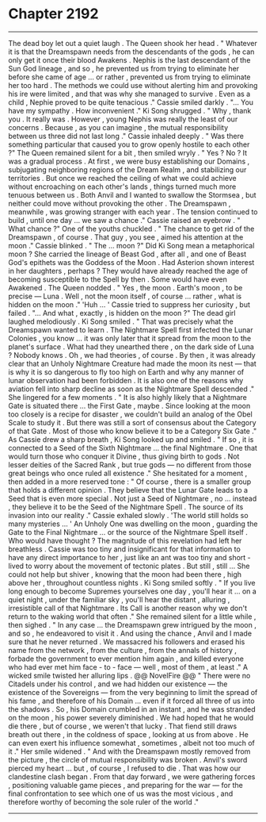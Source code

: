 
# Chapter 2192


---

The dead boy let out a quiet laugh . The Queen shook her head . " Whatever it is that the Dreamspawn needs from the descendants of the gods , he can only get it once their blood Awakens . Nephis is the last descendant of the Sun God lineage , and so , he prevented us from trying to eliminate her before she came of age … or rather , prevented us from trying to eliminate her too hard . The methods we could use without alerting him and provoking his ire were limited , and that was why she managed to survive . Even as a child , Nephie proved to be quite tenacious ."
Cassie smiled darkly . "... You have my sympathy . How inconvenient ."
Ki Song shrugged . " Why , thank you . It really was . However , young Nephis was really the least of our concerns . Because , as you can imagine , the mutual responsibility between us three did not last long ."
Cassie inhaled deeply . " Was there something particular that caused you to grow openly hostile to each other ?"
The Queen remained silent for a bit , then smiled wryly . " Yes ? No ? It was a gradual process . At first , we were busy establishing our Domains , subjugating neighboring regions of the Dream Realm , and stabilizing our territories . But once we reached the ceiling of what we could achieve without encroaching on each other's lands , things turned much more tenuous between us . Both Anvil and I wanted to swallow the Stormsea , but neither could move without provoking the other . The Dreamspawn , meanwhile , was growing stranger with each year . The tension continued to build , until one day … we saw a chance ."
Cassie raised an eyebrow . " What chance ?"
One of the youths chuckled . " The chance to get rid of the Dreamspawn , of course . That guy , you see , aimed his attention at the moon ."
Cassie blinked . " The … moon ?"
Did Ki Song mean a metaphorical moon ? She carried the lineage of Beast God , after all , and one of Beast God's epithets was the Goddess of the Moon . Had Asterion shown interest in her daughters , perhaps ?
They would have already reached the age of becoming susceptible to the Spell by then . Some would have even Awakened . The Queen nodded . " Yes , the moon . Earth's moon , to be precise — Luna . Well , not the moon itself , of course … rather , what is hidden on the moon ."
'Huh … '
Cassie tried to suppress her curiosity , but failed . "... And what , exactly , is hidden on the moon ?"
The dead girl laughed melodiously .
Ki Song smiled . " That was precisely what the Dreamspawn wanted to learn . The Nightmare Spell first infected the Lunar Colonies , you know … it was only later that it spread from the moon to the planet's surface . What had they unearthed there , on the dark side of Luna ? Nobody knows . Oh , we had theories , of course . By then , it was already clear that an Unholy Nightmare Creature had made the moon its nest — that is why it is so dangerous to fly too high on Earth and why any manner of lunar observation had been forbidden . It is also one of the reasons why aviation fell into sharp decline as soon as the Nightmare Spell descended ."
She lingered for a few moments . " It is also highly likely that a Nightmare Gate is situated there … the First Gate , maybe . Since looking at the moon too closely is a recipe for disaster , we couldn't build an analog of the Obel Scale to study it . But there was still a sort of consensus about the Category of that Gate . Most of those who know believe it to be a Category Six Gate ."
As Cassie drew a sharp breath , Ki Song looked up and smiled . " If so , it is connected to a Seed of the Sixth Nightmare … the final Nightmare . One that would turn those who conquer it Divine , thus giving birth to gods . Not lesser deities of the Sacred Rank , but true gods — no different from those great beings who once ruled all existence ."
She hesitated for a moment , then added in a more reserved tone :
" Of course , there is a smaller group that holds a different opinion . They believe that the Lunar Gate leads to a Seed that is even more special . Not just a Seed of Nightmare , no … instead , they believe it to be the Seed of the Nightmare Spell . The source of its invasion into our reality ."
Cassie exhaled slowly . 'The world still holds so many mysteries … '
An Unholy One was dwelling on the moon , guarding the Gate to the Final Nightmare … or the source of the Nightmare Spell itself . Who would have thought ?
The magnitude of this revelation had left her breathless . Cassie was too tiny and insignificant for that information to have any direct importance to her , just like an ant was too tiny and short - lived to worry about the movement of tectonic plates . But still , still …
She could not help but shiver , knowing that the moon had been there , high above her , throughout countless nights . Ki Song smiled softly .
" If you live long enough to become Supremes yourselves one day , you'll hear it … on a quiet night , under the familiar sky , you'll hear the distant , alluring , irresistible call of that Nightmare . Its Call is another reason why we don't return to the waking world that often ."
She remained silent for a little while , then sighed . " In any case … the Dreamspawn grew intrigued by the moon , and so , he endeavored to visit it . And using the chance , Anvil and I made sure that he never returned . We massacred his followers and erased his name from the network , from the culture , from the annals of history , forbade the government to ever mention him again , and killed everyone who had ever met him face - to - face — well , most of them , at least ."
A wicked smile twisted her alluring lips . @@ NovelFire @@
" There were no Citadels under his control , and we had hidden our existence — the existence of the Sovereigns — from the very beginning to limit the spread of his fame , and therefore of his Domain … even if it forced all three of us into the shadows . So , his Domain crumbled in an instant , and he was stranded on the moon , his power severely diminished . We had hoped that he would die there , but of course , we weren't that lucky . That fiend still draws breath out there , in the coldness of space , looking at us from above . He can even exert his influence somewhat , sometimes , albeit not too much of it ."
Her smile widened . " And with the Dreamspawn mostly removed from the picture , the circle of mutual responsibility was broken . Anvil's sword pierced my heart … but , of course , I refused to die . That was how our clandestine clash began . From that day forward , we were gathering forces , positioning valuable game pieces , and preparing for the war — for the final confrontation to see which one of us was the most vicious , and therefore worthy of becoming the sole ruler of the world ."

---

